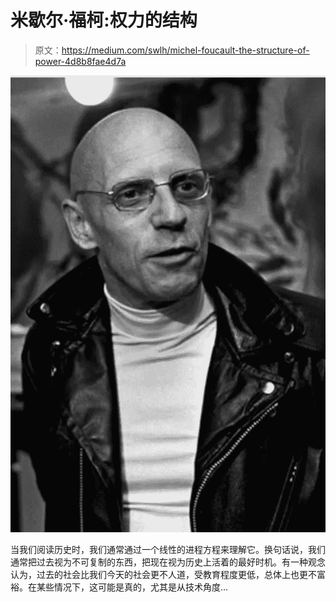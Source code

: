 # 米歇尔·福柯:权力的结构

> 原文：<https://medium.com/swlh/michel-foucault-the-structure-of-power-4d8b8fae4d7a>

![](img/cb53698f5541c0c4ea7509a6a4d74957.png)

当我们阅读历史时，我们通常通过一个线性的进程方程来理解它。换句话说，我们通常把过去视为不可复制的东西，把现在视为历史上活着的最好时机。有一种观念认为，过去的社会比我们今天的社会更不人道，受教育程度更低，总体上也更不富裕。在某些情况下，这可能是真的，尤其是从技术角度…